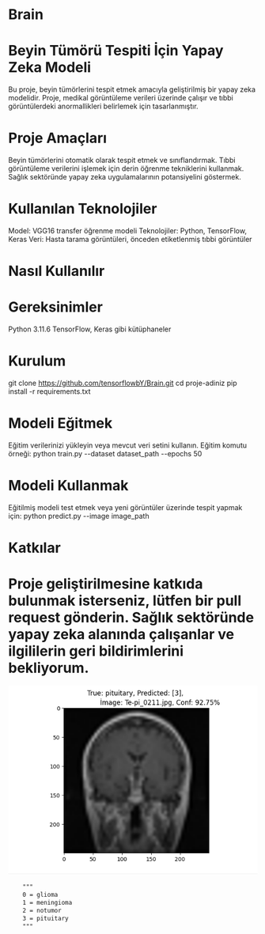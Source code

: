 # Brain
 
# Beyin Tümörü Tespiti İçin Yapay Zeka Modeli
Bu proje, beyin tümörlerini tespit etmek amacıyla geliştirilmiş bir yapay zeka modelidir. Proje, medikal görüntüleme verileri üzerinde çalışır ve tıbbi görüntülerdeki anormallikleri belirlemek için tasarlanmıştır.

# Proje Amaçları
 Beyin tümörlerini otomatik olarak tespit etmek ve sınıflandırmak.
 Tıbbi görüntüleme verilerini işlemek için derin öğrenme tekniklerini kullanmak.
 Sağlık sektöründe yapay zeka uygulamalarının potansiyelini göstermek.

# Kullanılan Teknolojiler
 Model: VGG16 transfer öğrenme modeli
 Teknolojiler: Python, TensorFlow, Keras
 Veri: Hasta tarama görüntüleri, önceden etiketlenmiş tıbbi görüntüler

# Nasıl Kullanılır

# Gereksinimler

 Python 3.11.6
 TensorFlow, Keras gibi kütüphaneler

# Kurulum

 git clone https://github.com/tensorflowbY/Brain.git
 cd proje-adiniz
 pip install -r requirements.txt 
  
# Modeli Eğitmek
  
 Eğitim verilerinizi yükleyin veya mevcut veri setini kullanın.
 Eğitim komutu örneği:
 python train.py --dataset dataset_path --epochs 50
 
# Modeli Kullanmak

 Eğitilmiş modeli test etmek veya yeni görüntüler üzerinde tespit yapmak için:
 python predict.py --image image_path

# Katkılar
# Proje geliştirilmesine katkıda bulunmak isterseniz, lütfen bir pull request gönderin. Sağlık sektöründe yapay zeka alanında çalışanlar ve ilgililerin geri bildirimlerini bekliyorum.


![Predict](brain_tumor.PNG)

        """
        0 = glioma
        1 = meningioma
        2 = notumor
        3 = pituitary
        """
